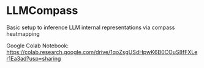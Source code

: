 # LLMCompass
Basic setup to inference LLM internal representations via compass heatmapping

Google Colab Notebook: https://colab.research.google.com/drive/1qoZsgUSdHpwK6B0COuS8fFXLer1Ea3ad?usp=sharing

